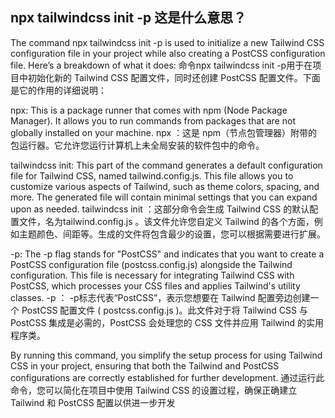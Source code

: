 ## npx tailwindcss init -p  这是什么意思？

The command npx tailwindcss init -p is used to initialize a new Tailwind CSS configuration file in your project while also creating a PostCSS configuration file. Here’s a breakdown of what it does:
命令npx tailwindcss init -p用于在项目中初始化新的 Tailwind CSS 配置文件，同时还创建 PostCSS 配置文件。下面是它的作用的详细说明：

npx: This is a package runner that comes with npm (Node Package Manager). It allows you to run commands from packages that are not globally installed on your machine.
npx ：这是 npm（节点包管理器）附带的包运行器。它允许您运行计算机上未全局安装的软件包中的命令。

tailwindcss init: This part of the command generates a default configuration file for Tailwind CSS, named tailwind.config.js. This file allows you to customize various aspects of Tailwind, such as theme colors, spacing, and more. The generated file will contain minimal settings that you can expand upon as needed.
tailwindcss init ：这部分命令会生成 Tailwind CSS 的默认配置文件，名为tailwind.config.js 。该文件允许您自定义 Tailwind 的各个方面，例如主题颜色、间距等。生成的文件将包含最少的设置，您可以根据需要进行扩展。

-p: The -p flag stands for "PostCSS" and indicates that you want to create a PostCSS configuration file (postcss.config.js) alongside the Tailwind configuration. This file is necessary for integrating Tailwind CSS with PostCSS, which processes your CSS files and applies Tailwind's utility classes.
-p ： -p标志代表“PostCSS”，表示您想要在 Tailwind 配置旁边创建一个 PostCSS 配置文件 ( postcss.config.js )。此文件对于将 Tailwind CSS 与 PostCSS 集成是必需的，PostCSS 会处理您的 CSS 文件并应用 Tailwind 的实用程序类。

By running this command, you simplify the setup process for using Tailwind CSS in your project, ensuring that both the Tailwind and PostCSS configurations are correctly established for further development.
通过运行此命令，您可以简化在项目中使用 Tailwind CSS 的设置过程，确保正确建立 Tailwind 和 PostCSS 配置以供进一步开发 
